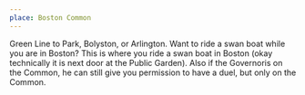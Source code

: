 ```yaml
---
place: Boston Common
---
```

Green Line to Park, Bolyston, or Arlington. Want to ride a swan boat while you are in Boston? This is where you ride a swan boat in Boston (okay technically it is next door at the Public Garden). Also if the Governoris on the Common, he can still give you permission to have a duel, but only on the Common.
